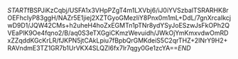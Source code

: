 $START$fBSPJiKzCqbj/USFA1x3VHpPZgT4m1LXVbj6/iJ0iYVSzbalTSRARHK8rOEFhcIyP83ggH/NAZr5E1jiej2XZTGyoGMezliY8Pnx0m1mL+DdL/7gnXrcaIkcjwD9D1/JQW42CMs+h2uheH4hoZxEGMTn1pTNr8ydYSyJoESzwJsFkOPh2QVEaPlK9Oe4fqno2/B/aq0S3eTXGgiCKmzWevuidh/JWkOjYmKmxvdwOmRDxZZqddKGcKrLR/fJKPN5jtCAkLpiu7fBpbQrGMKdeiS5C2qrTHZ+2INrY9H2+RAVndmE3TZ1GR7b1UrVKX4SLQZl6fx7lr7qgy0Ge1zcYA==$END$